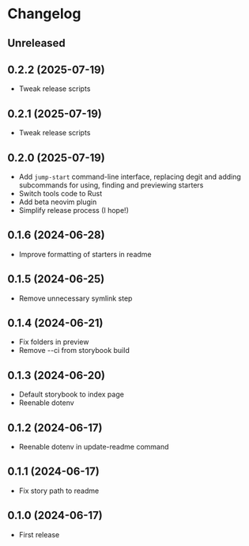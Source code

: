 # Changelog

## Unreleased

## 0.2.2 (2025-07-19)

- Tweak release scripts

## 0.2.1 (2025-07-19)

- Tweak release scripts

## 0.2.0 (2025-07-19)

- Add `jump-start` command-line interface, replacing degit and adding subcommands for using, finding and previewing starters
- Switch tools code to Rust  
- Add beta neovim plugin
- Simplify release process (I hope!)

## 0.1.6 (2024-06-28)

- Improve formatting of starters in readme

## 0.1.5 (2024-06-25)

- Remove unnecessary symlink step

## 0.1.4 (2024-06-21)

- Fix folders in preview
- Remove --ci from storybook build

## 0.1.3 (2024-06-20)

- Default storybook to index page
- Reenable dotenv

## 0.1.2 (2024-06-17)

- Reenable dotenv in update-readme command

## 0.1.1 (2024-06-17)

- Fix story path to readme

## 0.1.0 (2024-06-17)

- First release
